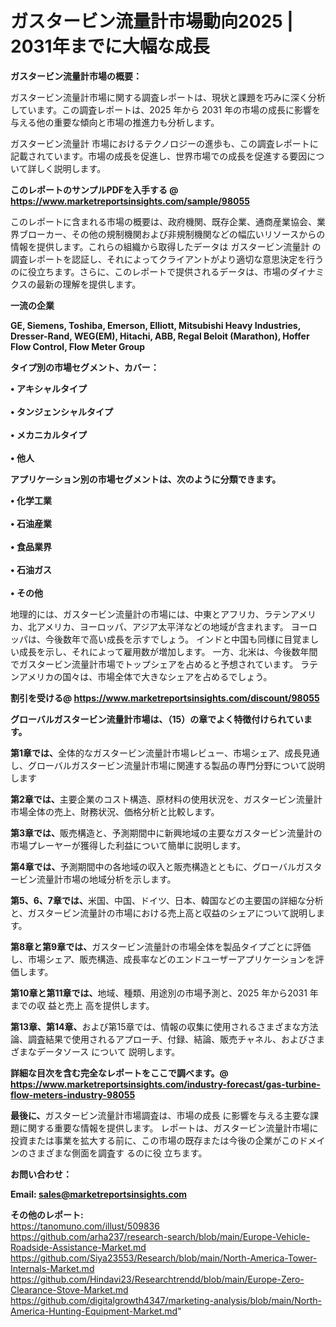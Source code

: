 # ガスタービン流量計市場動向2025 | 2031年までに大幅な成長

<strong><b>ガスタービン流量計市場の概要：</b></strong>

ガスタービン流量計市場に関する調査レポートは、現状と課題を巧みに深く分析しています。この調査レポートは、2025 年から 2031 年の市場の成長に影響を与える他の重要な傾向と市場の推進力も分析します。

ガスタービン流量計 市場におけるテクノロジーの進歩も、この調査レポートに記載されています。市場の成長を促進し、世界市場での成長を促進する要因について詳しく説明します。

<strong>このレポートのサンプルPDFを入手する @ <a href=https://www.marketreportsinsights.com/sample/98055>https://www.marketreportsinsights.com/sample/98055</a></strong>

このレポートに含まれる市場の概要は、政府機関、既存企業、通商産業協会、業界ブローカー、その他の規制機関および非規制機関などの幅広いリソースからの情報を提供します。これらの組織から取得したデータは ガスタービン流量計 の調査レポートを認証し、それによってクライアントがより適切な意思決定を行うのに役立ちます。さらに、このレポートで提供されるデータは、市場のダイナミクスの最新の理解を提供します。

<strong>一流の企業</strong>

<strong><b>GE, Siemens, Toshiba, Emerson, Elliott, Mitsubishi Heavy Industries, Dresser-Rand, WEG(EM), Hitachi, ABB, Regal Beloit (Marathon), Hoffer Flow Control, Flow Meter Group</b></strong>

<strong><b>タイプ別の市場セグメント、カバー：</b></strong>

<strong>• アキシャルタイプ<br><br>• タンジェンシャルタイプ<br><br>• メカニカルタイプ<br><br>• 他人</strong>

<strong><b>アプリケーション別の市場セグメントは、次のように分類できます。</b></strong>

<strong>• 化学工業<br><br>• 石油産業<br><br>• 食品業界<br><br>• 石油ガス<br><br>• その他</strong>

 地理的には、ガスタービン流量計の市場には、中東とアフリカ、ラテンアメリカ、北アメリカ、ヨーロッパ、アジア太平洋などの地域が含まれます。 ヨーロッパは、今後数年で高い成長を示すでしょう。 インドと中国も同様に目覚ましい成長を示し、それによって雇用数が増加します。 一方、北米は、今後数年間でガスタービン流量計市場でトップシェアを占めると予想されています。 ラテンアメリカの国々は、市場全体で大きなシェアを占めるでしょう。

<strong>割引を受ける@ <a href=https://www.marketreportsinsights.com/discount/98055>https://www.marketreportsinsights.com/discount/98055</a></strong>

<strong><b>グローバルガスタービン流量計市場は、（15）の章でよく特徴付けられています。</b></strong>

<strong><b>第</b></strong><strong><b>1章では、</b></strong>全体的なガスタービン流量計市場レビュー、市場シェア、成長見通し、グローバルガスタービン流量計市場に関連する製品の専門分野について説明します

<strong><b>第2章では、</b></strong>主要企業のコスト構造、原材料の使用状況を、ガスタービン流量計市場全体の売上、財務状況、価格分析と比較します。

<strong><b>第3章では、</b></strong>販売構造と、予測期間中に新興地域の主要なガスタービン流量計の市場プレーヤーが獲得した利益について簡単に説明します。

<strong><b>第4章では、</b></strong>予測期間中の各地域の収入と販売構造とともに、グローバルガスタービン流量計市場の地域分析を示します。

<strong><b>第5、6、7章では、</b></strong>米国、中国、ドイツ、日本、韓国などの主要国の詳細な分析と、ガスタービン流量計の市場における売上高と収益のシェアについて説明します。

<strong><b>第8章と第9章では、</b></strong>ガスタービン流量計の市場全体を製品タイプごとに評価し、市場シェア、販売構造、成長率などのエンドユーザーアプリケーションを評価します。

<strong><b>第10章と第11章では、</b></strong>地域、種類、用途別の市場予測と、2025 年から2031 年までの収 益と売上 高を提供します。

<strong><b>第13章、第14章、</b></strong>および第15章では、情報の収集に使用されるさまざまな方法論、調査結果で使用されるアプローチ、付録、結論、販売チャネル、およびさまざまなデータソース について 説明します。

<strong>詳細な目次を含む完全なレポートをここで調べます。@ <a href=https://www.marketreportsinsights.com/industry-forecast/gas-turbine-flow-meters-industry-98055>https://www.marketreportsinsights.com/industry-forecast/gas-turbine-flow-meters-industry-98055</a></strong>

<strong><b>最後に、</b></strong>ガスタービン流量計市場調査は、市場の成長 に影響を</a>与える主要な課題に関する重要な情報を提供します。 レポートは、ガスタービン流量計市場に投資または事業を拡大する前に、この市場の既存または今後の企業がこのドメインのさまざまな側面を調査す るのに役 立ちます。

<strong><b>お問い合わせ：</b></strong>

<strong>Email: </strong><a href=mailto:sales@marketreportsinsights.com><strong>sales@marketreportsinsights.com</strong></a>

<strong>その他のレポート:</strong>
<br>
<a href=https://tanomuno.com/illust/509836>https://tanomuno.com/illust/509836</a>
<br>
<a href=https://github.com/arha237/research-search/blob/main/Europe-Vehicle-Roadside-Assistance-Market.md>https://github.com/arha237/research-search/blob/main/Europe-Vehicle-Roadside-Assistance-Market.md</a>
<br>
<a href=https://github.com/Siya23553/Research/blob/main/North-America-Tower-Internals-Market.md>https://github.com/Siya23553/Research/blob/main/North-America-Tower-Internals-Market.md</a>
<br>
<a href=https://github.com/Hindavi23/Researchtrendd/blob/main/Europe-Zero-Clearance-Stove-Market.md>https://github.com/Hindavi23/Researchtrendd/blob/main/Europe-Zero-Clearance-Stove-Market.md</a>
<br>
<a href=https://github.com/digitalgrowth4347/marketing-analysis/blob/main/North-America-Hunting-Equipment-Market.md>https://github.com/digitalgrowth4347/marketing-analysis/blob/main/North-America-Hunting-Equipment-Market.md</a>"
